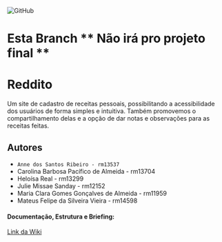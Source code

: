 <!-- @format -->

![GitHub](https://img.shields.io/github/license/Anne-Ribeiro/2emia-projeto?style=for-the-badge)


# Esta Branch ** Não irá pro projeto final ** 

# Reddito

Um site de cadastro de receitas pessoais, possibilitando a acessibilidade dos usuários de forma simples e intuitiva. Também promovemos o compartilhamento delas e a opção de dar notas e observações para as receitas feitas.

## Autores

- `Anne dos Santos Ribeiro - rm13537`
- Carolina Barbosa Pacífico de Almeida - rm13704
- Heloísa Real - rm13299
- Julie Missae Sanday - rm12152
- Maria Clara Gomes Gonçalves de Almeida - rm11959
- Mateus Felipe da Silveira Vieira - rm14598

#### Documentação, Estrutura e Briefing:

[Link da Wiki](https://github.com/Anne-Ribeiro/2emia-projeto/wiki)
